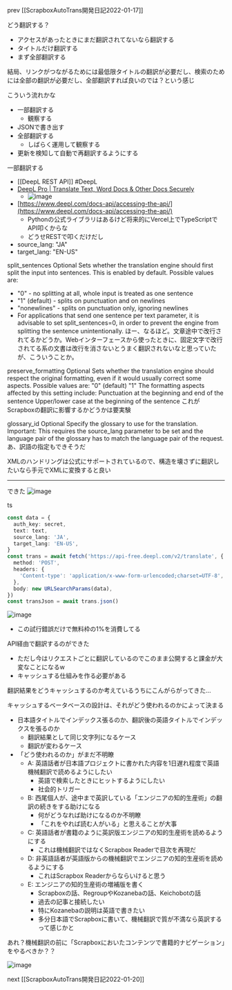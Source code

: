 
prev [[ScrapboxAutoTrans開発日記2022-01-17]]

どう翻訳する？
- アクセスがあったときにまだ翻訳されてないなら翻訳する
- タイトルだけ翻訳する
- まず全部翻訳する

結局、リンクがつながるためには最低限タイトルの翻訳が必要だし、検索のためには全部の翻訳が必要だし、全部翻訳すれば良いのでは？という感じ

こういう流れかな
- 一部翻訳する
    - 観察する
- JSONで書き出す
- 全部翻訳する
    - しばらく運用して観察する
- 更新を検知して自動で再翻訳するようにする

一部翻訳する
- [[DeepL REST API]] #DeepL
- [DeepL Pro | Translate Text, Word Docs & Other Docs Securely](https://www.deepl.com/pro#developer)
    - ![image](https://gyazo.com/2ebfb7ef54b85892f8c9741e74b238fd/thumb/1000)
- [https://www.deepl.com/docs-api/accessing-the-api/](https://www.deepl.com/docs-api/accessing-the-api/)
    - Pythonの公式ライブラリはあるけど将来的にVercel上でTypeScriptでAPI叩くからな
    - どうせRESTで叩くだけだし
- source_lang: "JA"
- target_lang: "EN-US"

split_sentences	Optional	Sets whether the translation engine should first split the input into sentences. This is enabled by default. Possible values are:
- "0" - no splitting at all, whole input is treated as one sentence
- "1" (default) - splits on punctuation and on newlines
- "nonewlines" - splits on punctuation only, ignoring newlines
- For applications that send one sentence per text parameter, it is advisable to set split_sentences=0, in order to prevent the engine from splitting the sentence unintentionally.
ほー、なるほど。文章途中で改行されてるかどうか。Webインターフェースから使ったときに、固定文字で改行されてる系の文書は改行を消さないとうまく翻訳されないなと思っていたが、こういうことか。

preserve_formatting	Optional	Sets whether the translation engine should respect the original formatting, even if it would usually correct some aspects. Possible values are:
"0" (default)
"1"
The formatting aspects affected by this setting include:
Punctuation at the beginning and end of the sentence
Upper/lower case at the beginning of the sentence
これがScrapboxの翻訳に影響するかどうかは要実験

glossary_id	Optional	Specify the glossary to use for the translation. Important: This requires the source_lang parameter to be set and the language pair of the glossary has to match the language pair of the request.
あ、訳語の指定もできそうだ

XMLのハンドリングは公式にサポートされているので、構造を壊さずに翻訳したいなら手元でXMLに変換すると良い

---
できた
![image](https://gyazo.com/a80b6ef2e227460f5c8d2d06bf20b7d1/thumb/1000)

ts

```typescript
const data = {
  auth_key: secret,
  text: text,
  source_lang: 'JA',
  target_lang: 'EN-US',
}
const trans = await fetch('https://api-free.deepl.com/v2/translate', {
  method: 'POST',
  headers: {
    'Content-type': 'application/x-www-form-urlencoded;charset=UTF-8',
  },
  body: new URLSearchParams(data),
})
const transJson = await trans.json()
```


![image](https://gyazo.com/629af2874dc7894f8c9008253c621d46/thumb/1000)
- この試行錯誤だけで無料枠の1%を消費してる

API経由で翻訳するのができた
- ただし今はリクエストごとに翻訳しているのでこのまま公開すると課金が大変なことになるw
- キャッシュする仕組みを作る必要がある

翻訳結果をどうキャッシュするのか考えているうちにこんがらがってきた…

キャッシュするベータベースの設計は、それがどう使われるのかによって決まる
- 日本語タイトルでインデックス張るのか、翻訳後の英語タイトルでインデックスを張るのか
    - 翻訳結果として同じ文字列になるケース
    - 翻訳が変わるケース
- 「どう使われるのか」がまだ不明瞭
    - A: 英語話者が日本語プロジェクトに書かれた内容を1日遅れ程度で英語機械翻訳で読めるようにしたい
        - 英語で検索したときにヒットするようにしたい
        - 社会的トリガー
    - B: 西尾個人が、途中まで英訳している「エンジニアの知的生産術」の翻訳の続きをする助けになる
        - 何がどうなれば助けになるのか不明瞭
        - 「これをやれば読む人がいる」と思えることが大事
    - C: 英語話者が書籍のように英訳版エンジニアの知的生産術を読めるようにする
        - これは機械翻訳ではなくScrapbox Readerで目次を再現だ
    - D: 非英語話者が英語版からの機械翻訳でエンジニアの知的生産術を読めるようにする
        - これはScrapbox Readerからならいけると思う
    - E: エンジニアの知的生産術の増補版を書く
        - Scrapboxの話、RegroupやKozanebaの話、Keichobotの話
        - 過去の記事と接続したい
        - 特にKozanebaの説明は英語で書きたい
        - 多分日本語でScrapboxに書いて、機械翻訳で質が不満なら英訳するって感じかと

あれ？機械翻訳の前に「Scrapboxにおいたコンテンツで書籍的ナビゲーション」をやるべきか？？

![image](https://gyazo.com/f0c5e7b6460222ce91e0d6d661234beb/thumb/1000)


next [[ScrapboxAutoTrans開発日記2022-01-20]]
